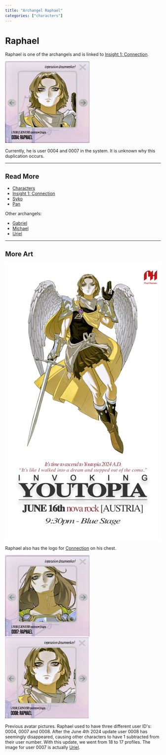 ```yaml
---
title: "Archangel Raphael"
categories: ["characters"]
---
```

# Raphael

Raphael is one of the archangels and is linked to [Insight 1: Connection](../lore/insight1-connection.md).

![Raphael's avatar](../../Resources/characters/raphael/raphael0004.png)

Currently, he is user 0004 and 0007 in the system. It is unknown why this duplication 
occurs.

***

## Read More

- [Characters](characters)
- [Insight 1: Connection](../lore/insight1-connection)
- [Syko](syko)
- [Pan](pan)

Other archangels:

- [Gabriel](gabriel)
- [Michael](michael)
- [Uriel](uriel)

***

## More Art

![Promotional poster for Raphael](../../Resources/characters/raphael/poster.jpg)

Raphael also has the logo for [Connection](../lore/insight1-connection) on his chest.

![img_1.png](../../Resources/characters/raphael/raphael0007.png)
![img_2.png](../../Resources/characters/raphael/raphael0008.png)

Previous avatar pictures. Raphael used to have three different user ID's: 0004, 0007 and 0008. After the June 4th 2024 update user 0008 has seemingly
disappeared, causing other characters to have 1 subtracted from their user number. With this update, we went from 18
to 17 profiles.
The image for user 0007 is actually [Uriel](uriel).